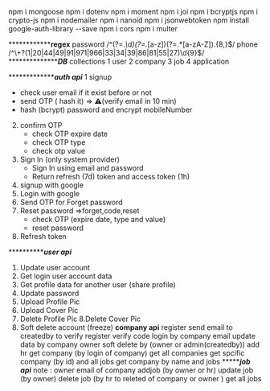 npm i mongoose
npm i dotenv
npm i moment
npm i joi
npm i bcryptjs
npm i crypto-js
npm i nodemailer
npm i nanoid
npm i jsonwebtoken
npm install google-auth-library --save
npm i cors
npm i multer

**************************************regex**************************
password /^(?=.*\d)(?=.*[a-z])(?=.*[a-zA-Z]).{8,}$/
phone /^\+?(1|20|44|49|91|971|966|33|34|39|86|81|55|27)\d{9}$/
*************************************DB***********************
collections
1 user
2 company
3 job
4 application


********************************auth api*******************
1 signup
- check user email if it exist before or not
- send OTP ( hash it) ⇒ ⚠(verify email in 10 min)
- hash (bcrypt) password and encrypt mobileNumber
2. confirm OTP 
    - check OTP expire date
    - check OTP type 
    - check otp value
3. Sign In (only system provider)
    - Sign In using  email  and password
    - Return refresh (7d) token and access token (1h)
4. signup with google 
5. Login with google 
6. Send OTP for Forget password 
7. Reset password =>forget,code,reset
    - check OTP (expire date, type and value)
    - reset password
8. Refresh token

***********************************user api*************************
1. Update user account
2. Get login user account data 
3. Get profile data for another user (share profile)
4. Update password
5. Upload Profile Pic 
6. Upload Cover Pic 
7. Delete Profile Pic
8.Delete Cover Pic
9. Soft delete account  (freeze)
**************************************company api**************************************
register
send email to createdby to verify register
verify code
login by company email
update data by company owner
soft delete by (owner or admin(createdby))
add hr
get company  (by login of company)
get all companies
get spcific company (by id) and all jobs
get company by name and jobs
**************************************job api*********************************
note : owner email of company
addjob (by owner or hr)
update job (by owner)
delete job (by hr to releted of company or owner )
get all jobs





